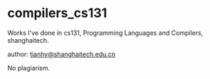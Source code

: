 # compilers_cs131

Works I've done in cs131, Programming Languages and Compilers, shanghaitech.

author: tianhy@shanghaitech.edu.cn

No plagiarism.
